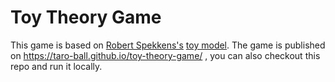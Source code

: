 # Toy Theory Game
This game is based on [Robert Spekkens's](https://en.wikipedia.org/wiki/Robert_Spekkens) [toy model](https://en.wikipedia.org/wiki/Spekkens_toy_model).
The game is published on https://taro-ball.github.io/toy-theory-game/ , you can also checkout this repo and run it locally.
